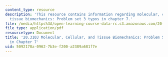 ```yaml
---
content_type: resource
description: 'This resource contains information regarding molecular, cellular, and
  tissue biomechanics: Problem set 3 typos in chapter 7.'
file: /media/https%3A/open-learning-course-data-rc.s3.amazonaws.com/20-310j-molecular-cellular-and-tissue-biomechanics-spring-2015/5092178a09627b3ef200a2389a681f7e_MIT20_310JS15_PS3typos.pdf
file_type: application/pdf
resourcetype: Document
title: '20.310J Molecular, Cellular, and Tissue Biomechanics: Problem Set 3 Typos
  in Chapter 7'
uid: 5092178a-0962-7b3e-f200-a2389a681f7e
---
```

